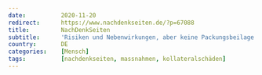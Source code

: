 ```yaml
---
date:          2020-11-20
redirect:      https://www.nachdenkseiten.de/?p=67088
title:         NachDenkSeiten
subtitle:      'Risiken und Nebenwirkungen, aber keine Packungsbeilage. Die Corona-Eindämmung droht mehr Leid zu verursachen, als sie verhindert.'
country:       DE
categories:    [Mensch]
tags:          [nachdenkseiten, massnahmen, kollateralschäden]
---
```

